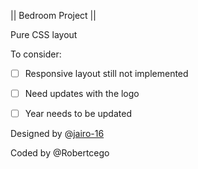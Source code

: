 || Bedroom Project ||

Pure CSS layout

To consider:

 - [ ] Responsive layout still not implemented
 - [ ] Need updates with the logo
 - [ ] Year needs to be updated


Designed by @[jairo-16](https://github.com/jairo-16)

Coded by @Robertcego

